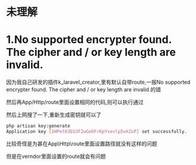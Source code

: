 # 未理解

# 1.No supported encrypter found. The cipher and / or key length are invalid.

因为我自己研发的插件k_laravel_creator,里有默认自带route,一报No supported encrypter found. The cipher and / or key length are invalid.的错

然后再App/Http/route里面设置相同的代码,则可以执行通过

然后上网搜了一下,重新生成密钥就可以了

```bash
php artisan key:generate
Application key [1HPet63EUJF2wGeOFrKpYvevlp5ukZoP] set successfully.
```

比较奇怪是为甚在App\Http\route里面设置路径就没有这样的问题

但是在verndor里面设置的route就会有问题

